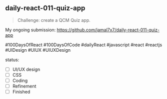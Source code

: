 ## daily-react-011-quiz-app

> Challenge: create a QCM Quiz app.

My ongoing submission: https://github.com/jamal7x7/daily-react-011-quiz-app

#100DaysOfReact #100DaysOfCode #dailyReact #javascript #react #reactjs #UIDesign #UIUX #UIUXDesign

status:

- [ ] UI/UX design
- [ ] CSS
- [ ] Coding
- [ ] Refinement
- [ ] Finished
